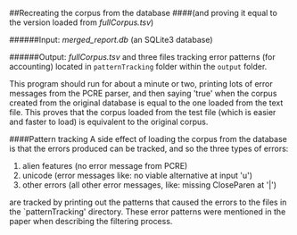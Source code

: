 ##Recreating the corpus from the database
####(and proving it equal to the version loaded from *fullCorpus.tsv*)

######Input: *merged_report.db* (an SQLite3 database)

######Output: *fullCorpus.tsv* and three files tracking error patterns (for accounting) located in ```patternTracking``` folder within the ```output``` folder.

This program should run for about a minute or two, printing lots of error messages from the PCRE parser, and then saying 'true' when the corpus created from the original database is equal to the one loaded from the text file.  This proves that the corpus loaded from the test file (which is easier and faster to load) is equivalent to the original corpus.

####Pattern tracking
A side effect of loading the corpus from the database is that the errors produced can be tracked, and so the three types of errors:
1. alien features (no error message from PCRE)
2. unicode (error messages like: no viable alternative at input 'u')
3. other errors (all other error messages, like: missing CloseParen at '|')

are tracked by printing out the patterns that caused the errors to the files in the `patternTracking' directory.  These error patterns were mentioned in the paper when describing the filtering process.
